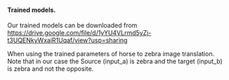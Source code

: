 #### Trained models.
Our trained models can be downloaded from https://drive.google.com/file/d/1yYU4VLrmd5yZj-t3UQENkyWxaiR1Uqaf/view?usp=sharing

When using the trained parameters of horse to zebra image translation. Note that in our case the Source (input_a) is zebra and the target (input_b) is zebra and not the opposite. 
